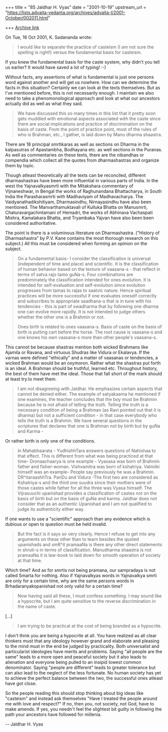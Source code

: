+++
title = "85 Jaldhar H. Vyas"
date = "2001-10-19"
upstream_url = "https://lists.advaita-vedanta.org/archives/advaita-l/2001-October/002011.html"

+++
[Archive link](https://lists.advaita-vedanta.org/archives/advaita-l/2001-October/002011.html)

On Tue, 16 Oct 2001, K. Sadananda wrote:

> I would like to separate the practice of casteism (I am not sure the
> spelling is right!) versus the fundamental basis for casteism.

If you knew the fundamental basis for the caste system, why didn't you
tell us earlier?  It would have saved a lot of typing! :-)

Without facts, any assertions of what is fundamental is just one persons
word against another and will get us nowhere.  How can we determine the
facts in this situation?  Certainly we can look at the texts themselves.
But as I've mentioned before, this is not necessarily enough.  I maintain
we also need to take a phenomonological approach and look at what our
ancestors actually did as well as what they said.

>  We
> have discussed this so many times in this list that it pretty soon
> gets muddled with emotional aspects associated with the caste since
> there are social implications and practice of discrimination on the
> basis of caste. From the point of practice point, most of the rules
> of who is Brahman, etc., I gather, is laid down by Manu dharma
> shaastra.
>

There are 18 principal smrtikaras as well as sections on Dharma in the
kalpasutras of Apastambha, Bodhayana etc. as well sections in the Puranas.
As well as commentaries on these texts, there are the nibandhas or
compendia which collect all the quotes from dharmashastras and organize
them by topic.

Though atleast theoretically all the texts can be reconciled, different
dharmashastras have been more influential in various parts of India.  In
the west the Yajnavalkyasmrti with the Mitakshara commentary of
Vijnaneshwar, in Bengal the works of Raghunandana Bhattacharya, in South
India the Parasharasmrti with Madhaviyam of Madhavacharya.  The
Vaidyanathadikshitiyam, Dharmasindhu, Nirnayasindhu have also been
mentioned.  The Manvarthamuktavali of Kulluka Bhatta on Manusmrti,
Chaturavargachintamani of Hemadri, the works of Abhinava Vachaspati
Mishra, Kamalakara Bhatta, and Tryambaka Yajvan have also been
been considered authoritative.

The point is there is a voluminous literature on Dharmashastra.
("History of Dharmashastra" by P.V. Kane contains the most thorough
research on this subject.)  All this must be considered when forming an
opinion on the subject.

> On a  fundamental basis- I consider the classification is universal
> (independent of time and place) and scientific.  It is the
> classification of human behavior based on the texture of vaasana-s -
> that reflect in terms of satva rajo tamo guNa-s.  Four combinations
> are predominately the classification intended for ones evolution.  It
> is intended for self-evaluation and self-evolution since evolution
> progresses from tamas to rajas to saatvic nature.  Hence spiritual
> practices will be more successful if one evaluates oneself correctly
> and subscribes to appropriate saadhana-s that is in tune with his
> tendencies - this is part of swadharma that by following one dharma
> one can evolve more rapidly.  It is not intended to judge others
> whether the other one is a Brahmin or not.
>
> Ones birth is related to ones vaasana-s.  Basis of caste on the basis
> of birth is putting cart before the horse.  The root cause is
> vaasana-s and one knows his own vaasana-s more than other people's
> vaasana-s.
>

This cannot be because shastras mention both wicked Brahmans like Ajamila
or Ravana, and virtuous Shudras like Vidura or Ekalavya.  If the varnas
were defined "ethically" and a matter of vaasanas or tendencies, a wicked
Brahman would be an oxymoron.  Rather what the shastras put forth is an
ideal.  A Brahman should be truthful, learned etc.  Throughout history,
the best of them have met the ideal.  Those that fall short of the mark
should at least try.to meet them.


> I am not disagreeing with Jaldhar.  He emphasizes certain aspects
> that cannot be denied either.  The example of satyakaama he mentioned
> if one examines, the teacher concludes that the boy must be Brahmin
> because he is not afraid of telling the truth.  Telling the truth is
> a necessary condition of being a Brahman (as Ravi pointed out that it
> is dharma) but not a sufficient condition - in that case everybody
> who tells the truth is a Brahmin.   We have several questions in the
> scriptures that declares that one is Brahman not by birth but by guNa
> and Karma -

Or rather birth is only one of the conditions.

> In Mahabhaarata - YudhishhTara answers questions of
> Nahishaa to that effect.  This is different from what was being
> practiced at that time- Dronaachaarya is one example - Vyasasa was
> born of Brahmin father and fisher-woman.  Vishvamitra was born of
> kshatriya.   Valmiiki himself was an example- People say previously
> he was a Brahmin.  DR^itaraashhTra. PanDu and Vidura -The first two
> are considered as Kshatriya-s and the third one suudra since their
> mothers were of those castes while father for all the three was Vyasa
> himself.   The Vijrasuuchi upanishad provides a classification of
> castes not on the basis of birth but on the basis of guNa and karma.
> Jaldhar does not consider that as an authentic Upanishad and I am not
> qualified to judge its authenticity either way.

If one wants to use a "scientific" approach than any evidence which is
dubious or open to question must be held invalid.

> But the fact is it
> says so very clearly.  Hence I refuse to get into any arguments on
> these other than to learn besides the quoted upanishads and smR^it
> pramaaNa is there any other direct statements in shruti-s in terms of
> classification.  Manudharma shaastra is not pramaaNa it is  law-book
> to laid down for smooth operation of society at that time.
>

Which time?  And as for smrtis not being pramana, our sampradaya is not
called Smarta for nothing.  Also if Yajnavalkyas words in Yajnavalkya
smrti are only for a certain time, why are the same persons words in
Brhadaranyakopanishad not only valid for a certain time?

> Now having said all these, I must confess something.  I may sound
> like a hypocrite, but I am quite sensitive to the reverse
> discrimination in the name of caste.

[...]

> I am
> trying to be practical at the cost of being branded as a hypocrite.
>

I don't think you are being a hypocrite at all.  You have realized as all
clear thinkers must that any ideology however grand and elaborate and
pleasing to the mind must in the end be judged by practicality.  Both
universalist and particularist ideologies have merits and problems.
Saying "all people are the same" leads to a more open and peaceful
society but it also leads to alienation and everyone being pulled to an
insipid lowest common denominator.  Saying "people are different" leads to
greater tolerance but can also lead to the neglect of the less fortunate.
No human society has yet to achieve the perfect balance between the two,
the successful ones atleast have got close.

So the people reading this should stop thinking about big ideas like
"casteism" and instead ask themselves "Have I treated the people around me
with love and respect?"  If no, then *you*, not society, not God, have to
make amends.  If yes, you needn't feel the slightest bit guilty in
following the path your ancestors have followed for millenia.

--
Jaldhar H. Vyas <jaldhar at braincells.com>

